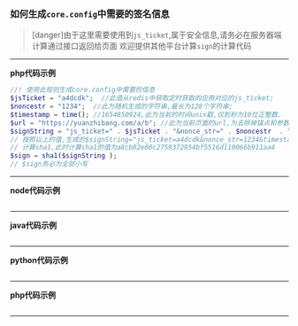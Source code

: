 ### 如何生成`core.config`中需要的签名信息
>[danger]由于这里需要使用到`js_ticket`,属于安全信息,请务必在服务器端计算通过接口返回给页面
欢迎提供其他平台计算`sign`的计算代码
---
**php代码示例**
```php
//! 使用此规则生成core.config中需要的信息
$jsTicket = "a4dcdk";  //此值从redis中获取定时获取的应用对应的js_ticket;
$noncestr = "1234";  //此为随机生成的字符串,最长为128个字符串;
$timestamp = time(); //1654850924,此为当前的时间unix戳,仅到秒为10位正整数.
$url = "https://yuanzhibang.com/a/b"; //此为当前页面的url,为去除掉锚点和参数的部分,如果最后为/结尾则去掉
$signString = "js_ticket=" . $jsTicket . "&nonce_str=" . $noncestr  . "&timestamp=" . $timestamp . "&url=" . $url;
// 按照以上的值,生成的$signString="js_ticket=a4dcdk&nonce_str=1234&timestamp=1654850924&url=https://yuanzhibang.com/a/b";
// 计算sha1,此时计算sha1的值为a8cb02e00c2759372954bf5516d110066b911aa4
$sign = sha1($signString );
// $sign务必为全部小写
```
*****
**node代码示例**
```javascript

```
****
**java代码示例**
```java

```
****
**python代码示例**
```python

```
****
**php代码示例**
```php

```
****



